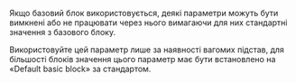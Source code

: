 Якщо базовий блок використовується, деякі параметри можуть бути вимкнені або не працювати через нього вимагаючи для них стандартні значення з базового блоку.

Використовуйте цей параметр лише за наявності вагомих підстав, для більшості блоків значення цього параметр має бути встановлено на «Default basic block» за стандартом.